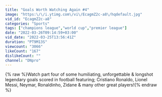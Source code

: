 ```yaml
---
title: "Goals Worth Watching Again #4"
image: "https:\/\/i.ytimg.com\/vi\/EcagmZ2c-a8\/hqdefault.jpg"
vid_id: "EcagmZ2c-a8"
categories: "Sports"
tags: ["champions league","world cup","premier league"]
date: "2022-03-26T09:14:59+03:00"
vid_date: "2022-03-25T13:56:41Z"
duration: "PT9M13S"
viewcount: "3066"
likeCount: "167"
dislikeCount: ""
channel: "DNpro"
---
```

{% raw %}Watch part four of some humiliating, unforgettable &amp; longshot legendary goals scored in football featuring; Cristiano Ronaldo, Lionel Messi, Neymar, Ronaldinho, Zidane &amp; many other great players!{% endraw %}
